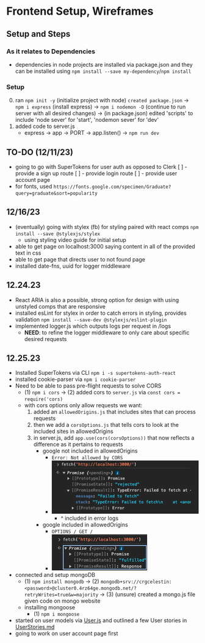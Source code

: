# Frontend Setup, Wireframes

## Setup and Steps
### As it relates to Dependencies
* dependencies in node projects are installed via package.json and they can be installed using `npm install --save my-dependency`/`npm install`
### Setup
0. ran `npm init -y` (initialize project with node) `created package.json` -> `npm i express` (install express) -> `npm i nodemon -D` (continue to run server with all desired changes) -> (in package.json) edited 'scripts' to include 'node sever' for 'start', 'nodemon sever' for 'dev'
1. added code to server.js
    - express -> app -> PORT -> app.listen() -> `npm run dev`

## TO-DO (12/11/23)
* going to go with SuperTokens for user auth as opposed to Clerk
[ ] - provide a sign up route
[ ] - provide login route
[ ] - provide user account page
* for fonts, used `https://fonts.google.com/specimen/Graduate?query=graduate&sort=popularity`

## 12/16/23
* (eventually) going with stylex (fb) for styling paired with react comps `npm install --save @stylexjs/stylex`
    - using styling video guide for initial setup
* able to get page on localhost:3000 saying content in all of the provided text in css
* able to get page that directs user to not found page
* installed date-fns, uuid for logger middleware

## 12.24.23
- React ARIA is also a possible, strong option for design with using unstyled comps that are responsive
- installed esLint for stylex in order to catch errors in styling, provides validation `npm install --save-dev @stylexjs/eslint-plugin`
- implemented logger.js which outputs logs per request in /logs
    * __NEED__: to refine the logger middleware to only care about specific desired requests

## 12.25.23
- Installed SuperTokens via CLI `npm i -s supertokens-auth-react`
- installed cookie-parser via `npm i cookie-parser`
- Need to be able to pass pre-flight requests to solve CORS
    * (1) `npm i cors` -> (2) added cors to `server.js` via `const cors = require('cors)`
    * with cors options only allow requests we want:
        1. added an `allowedOrigins.js` that includes sites that can process requests
        2. then we add a `corsOptions.js` that tells cors to look at the included sites in allowedOrigins
        3. in server.js, add `app.use(cors(corsOptions))` that now reflects a difference as it pertains to requests
            - google not included in allowedOrigins
                - `Error: Not allowed by CORS`
                - ![not added](./notAdded.png)
                    - ^ included in error logs
            - google included in allowedOrigins
                - `OPTIONS / GET /`
                - ![added](./added.png)
- connected and setup mongoDB
    * (1) `npm install mongodb` -> (2) `mongodb+srv://crgcelestin:<password>@cluster0.4rz64ge.mongodb.net/?retryWrites=true&w=majority` -> (3) (unsure) created a mongo.js file given code on mongo website
    * installing mongoose
        * (1) `npm i mongoose`
- started on user models via [User.js](../models/User.js) and outlined a few User stories in [UserStories.md](UserStories.md)
- going to work on user account page first
